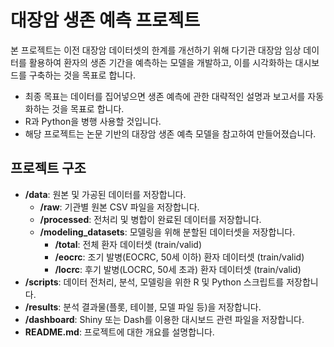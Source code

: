 # 대장암 생존 예측 프로젝트

본 프로젝트는 이전 대장암 데이터셋의 한계를 개선하기 위해 다기관 대장암 임상 데이터를 활용하여 환자의 생존 기간을 예측하는 모델을 개발하고, 이를 시각화하는 대시보드를 구축하는 것을 목표로 합니다.
- 최종 목표는 데이터를 집어넣으면 생존 예측에 관한 대략적인 설명과 보고서를 자동화하는 것을 목표로 합니다. 
- R과 Python을 병행 사용할 것입니다.
- 해당 프로젝트는 논문 기반의 대장암 생존 예측 모델을 참고하여 만들어졌습니다.

## 프로젝트 구조

- **/data**: 원본 및 가공된 데이터를 저장합니다.
  - **/raw**: 기관별 원본 CSV 파일을 저장합니다.
  - **/processed**: 전처리 및 병합이 완료된 데이터를 저장합니다.
  - **/modeling_datasets**: 모델링을 위해 분할된 데이터셋을 저장합니다.
    - **/total**: 전체 환자 데이터셋 (train/valid)
    - **/eocrc**: 조기 발병(EOCRC, 50세 이하) 환자 데이터셋 (train/valid)
    - **/locrc**: 후기 발병(LOCRC, 50세 초과) 환자 데이터셋 (train/valid)
- **/scripts**: 데이터 전처리, 분석, 모델링을 위한 R 및 Python 스크립트를 저장합니다.
- **/results**: 분석 결과물(플롯, 테이블, 모델 파일 등)을 저장합니다.
- **/dashboard**: Shiny 또는 Dash를 이용한 대시보드 관련 파일을 저장합니다.
- **README.md**: 프로젝트에 대한 개요를 설명합니다.
